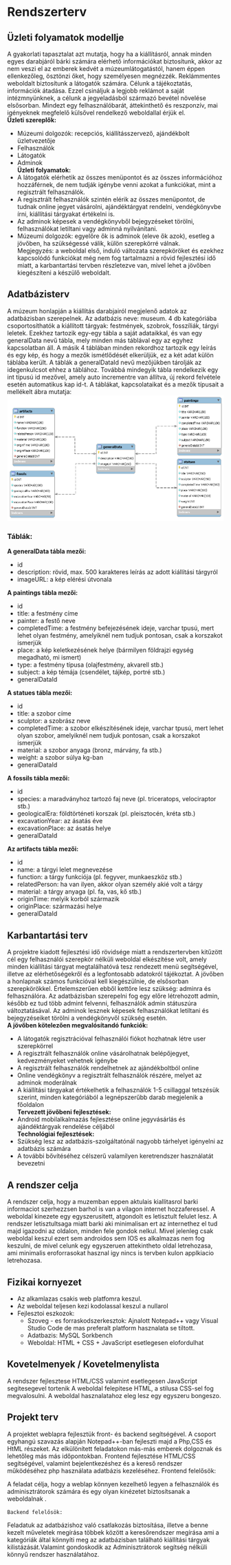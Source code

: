 # Rendszerterv

## Üzleti folyamatok modellje
A gyakorlati tapasztalat azt mutatja, hogy ha a kiállításról, annak minden egyes darabjáról bárki számára elérhető információkat biztosítunk, akkor az nem veszi el az emberek kedvét a múzeumlátogatástól, hanem éppen ellenkezőleg, ösztönzi őket, hogy személyesen megnézzék. Reklámmentes weboldalt biztosítunk a látogatók számára. Célunk a tájékoztatás, információk átadása. Ezzel csináljuk a legjobb reklámot a saját intézmnyünknek, a célunk a jegyeladásból származó bevétel növelése elsősorban. Mindezt egy felhasználóbarát, áttekinthető és reszponzív, mai igényeknek megfelelő külsővel rendelkező weboldallal érjük el.  
**Üzleti szereplők:**
- Múzeumi dolgozók: recepciós, kiállításszervező, ajándékbolt üzletvezetője
- Felhasználók
- Látogatók
- Adminok  
**Üzleti folyamatok:**
- A látogatók elérhetik az összes menüpontot és az összes információhoz hozzáférnek, de nem tudják igénybe venni azokat a funkciókat, mint a regisztrált felhasználók.
- A regisztrált felhasználók szintén elérik az összes menüpontot, de tudnak online jegyet vásárolni, ajándéktárgyat rendelni, vendégkönyvbe írni, kiállítási tárgyakat értékelni is.
- Az adminok képesek a vendégkönyvből bejegyzéseket törölni, felhasználókat letiltani vagy adminná nyilvánítani.
- Múzeumi dolgozók: egyelőre ők is adminok (eleve ők azok), esetleg a jövőben, ha szükségessé válik, külön szerepkörré válnak.  
Megjegyzés: a weboldal első, induló változata szerepköröket és ezekhez kapcsolódó funkciókat még nem fog tartalmazni a rövid fejlesztési idő miatt, a karbantartási tervben részletezve van, mivel lehet a jövőben kiegészíteni a készülő weboldalt.

## Adatbázisterv

A múzeum honlapján a kiállítás darabjairól megjelenő adatok az adatbázisban szerepelnek. Az adatbázis neve: museum. 4 db kategóriába csoportosíthatók a kiállított tárgyak: festmények, szobrok, fosszíliák, tárgyi leletek. Ezekhez tartozik egy-egy tábla a saját adataikkal, és van egy generalData nevű tábla, mely minden más táblával egy az egyhez kapcsolatban áll. A másik 4 táblában minden rekordhoz tartozik egy leírás és egy kép, és hogy a mezők ismétlődését elkerüljük, ez a két adat külön táblába került. A táblák a generalDataId nevű mezőjükben tárolják az idegenkulcsot ehhez a táblához. Továbbá mindegyik tábla rendelkezik egy int típusú id mezővel, amely auto incrementre van állítva, új rekord felvétele esetén automatikus kap id-t.  A táblákat, kapcsolataikat és a mezők típusait a mellékelt ábra mutatja: 
![Adatbázis EER diagram](Abrak/database.png)

### Táblák:

**A generalData tábla mezői:**
- id
- description: rövid, max. 500 karakteres leírás az adott kiállítási tárgyról
- imageURL: a kép elérési útvonala

**A paintings tábla mezői:**
- id
- title: a festmény címe
- painter: a festő neve
- completedTime: a festmény befejezésének ideje, varchar tpusú, mert lehet olyan festmény, amelyiknél nem tudjuk pontosan, csak a korszakot ismerjük
- place: a kép keletkezésének helye (bármilyen földrajzi egység megadható, mi ismert)
- type: a festmény típusa (olajfestmény, akvarell stb.)
- subject: a kép témája (csendélet, tájkép, portré stb.)
- generalDataId

**A statues tábla mezői:**
- id
- title: a szobor címe
- sculptor: a szobrász neve
- completedTime: a szobor elkészítésének ideje, varchar tpusú, mert lehet olyan szobor, amelyiknél nem tudjuk pontosan, csak a korszakot ismerjük
- material: a szobor anyaga (bronz, márvány, fa stb.)
- weight: a szobor súlya kg-ban
- generalDataId

**A fossils tábla mezői:**
- id
- species: a maradványhoz tartozó faj neve (pl. triceratops, velociraptor stb.)
- geologicalEra: földtörténeti korszak (pl. pleisztocén, kréta stb.)
- excavationYear: az ásatás éve
- excavationPlace: az ásatás helye
- generalDataId

**Az artifacts tábla mezői:**
- id
- name: a tárgyi lelet megnevezése
- function: a tárgy funkciója (pl. fegyver, munkaeszköz stb.)
- relatedPerson: ha van ilyen, akkor olyan személy akié volt a tárgy
- material: a tárgy anyaga (pl. fa, vas, kő stb.)
- originTime: melyik korból származik
- originPlace: származási helye
- generalDataId

## Karbantartási terv
A projektre kiadott fejlesztési idő rövidsége miatt a rendszertervben kitűzött cél egy felhasználói szerepkör nélküli weboldal elkészítése volt, amely minden kiállítási tárgyat megtalálhatóvá tesz rendezett menü segítségével, illetve az elérhetőségekről és a legfontosabb adatokról tájékoztat. A jövőben a honlapnak számos funkcióval kell kiegészülnie, de elsősorban szerepkörökkel. Értelemszerűen ebből kettőre lesz szükség: adminra és felhasználóra. Az adatbázisban szerepelni fog egy előre létrehozott admin, később ez tud több admint felvenni, felhasználók admin státuszúra változtatásával. Az adminok lesznek képesek felhasználókat letiltani és bejegyzéseiket törölni a vendégkönyvől szükség esetén.  
**A jövőben kötelezően megvalósítandó funkciók:**
- A látogatók regisztrációval felhasználói fiókot hozhatnak létre user szerepkörrel
- A regisztrált felhasználók online vásárolhatnak belépőjegyet, kedvezményeket vehetnek igénybe
- A regisztrált felhasználók rendelhetnek az ajándékboltból online
- Online vendégkönyv a regisztrált felhasználók részére, melyet az adminok moderálnak
- A kiállítási tárgyakat értékelhetik a felhasználók 1-5 csillaggal tetszésük szerint, minden kategóriából a legnépszerűbb darab megjelenik a főoldalon  
**Tervezett jövőbeni fejlesztések:**
- Android mobilalkalmazás fejlesztése online jegyvásárlás és ajándéktárgyak rendelése céljából  
**Technológiai fejlesztések:**
- Szükség lesz az adatbázis-szolgáltatónál nagyobb tárhelyet igényelni az adatbázis számára
- A további bővítéséhez célszerű valamilyen keretrendszer használatát bevezetni

## A rendszer celja
A rendszer celja, hogy a muzemban eppen aktulais kiallitasrol barki informaciot szerhezzsen barhol is van a vilagon internet hozzaferessel.
A weboldal kinezete egy egyszerusitett, atgondolt es letisztult felulet lesz.
A rendszer letisztultsaga miatt barki aki minimalisan ert az internethez el tud majd igazodni az oldalon, minden fele gondok nelkul.
Mivel jelenleg csak weboldal keszul ezert sem androidos sem IOS es alkalmazas nem fog keszulni, de mivel celunk egy egyszeruen attekintheto oldal letrehozasa, ami minimalis eroforrasokat hasznal igy nincs is tervben kulon applkiacio letrehozasa.

## Fizikai kornyezet
- Az alkamlazas csakis web platfomra keszul.
- Az weboldal teljesen kezi kodolassal keszul a nullarol
- Fejlesztoi eszkozok:
    - Szoveg - es forraskodszerkesztok: Ajnalott Notepad++ vagy Visual Studio Code de mas preferalt platform hasznalata se tiltott.
    - Adatbazis: MySQL Sorkbench
    - Weboldal: HTML + CSS + JavaScript esetlegesen elofordulhat

## Kovetelmenyek / Kovetelmenylista
A rendszer fejlesztese HTML/CSS valamint esetlegesen JavaScript segitesegevel tortenik
A weboldal felepitese HTML, a stilusa CSS-sel fog megvalosulni.
A weboldal hasznalatahoz eleg lesz egy egyszeru bongeszo.

## Projekt terv
A projektet weblapra fejlesztük front- és backend segítségével. A csoport egyhangú szavazás alapján Notepad++-ban fejleszti majd a Php,CSS és HtML részeket.
Az elkülönített feladatokon más-más emberek dolgoznak és lehetőleg más más időpontokban.
Frontend fejlesztése HTML/CSS segítségével, valamint bejelentkezéshez és a kereső rendszer működéséhez php használata adatbázis kezeléséhez.
	Frontend felelősök:
	
A feladat célja, hogy a weblap könnyen kezelhető legyen a felhasználók és adminisztrátorok számára és egy olyan kinézetet biztosítsanak a weboldalnak . 
	
	Backend felelősök:

Feladatuk az adatbázishoz való csatlakozás biztosítása, illetve a benne kezelt műveletek megírása többek között a keresőrendszer megírása ami a kategóriák által
könnyíti meg az adatbázisban található kiállítási tárgyak kilistázását.Valamint gondoskodik az Adminisztrátorok segítség nélküli könnyű rendszer használatához.